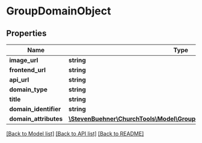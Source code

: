 # GroupDomainObject

## Properties
Name | Type | Description | Notes
------------ | ------------- | ------------- | -------------
**image_url** | **string** |  | [optional] 
**frontend_url** | **string** |  | 
**api_url** | **string** |  | 
**domain_type** | **string** |  | [optional] 
**title** | **string** |  | 
**domain_identifier** | **string** |  | [optional] 
**domain_attributes** | [**\StevenBuehner\ChurchTools\Model\GroupDomainObject1DomainAttributes**](GroupDomainObject1DomainAttributes.md) |  | [optional] 

[[Back to Model list]](../../README.md#documentation-for-models) [[Back to API list]](../../README.md#documentation-for-api-endpoints) [[Back to README]](../../README.md)

